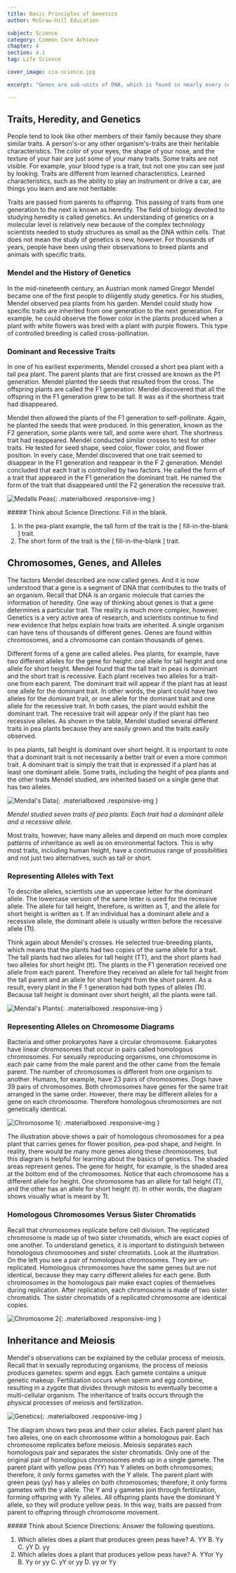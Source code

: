```yaml
---
title: Basic Principles of Genetics
author: McGraw-Hill Education

subject: Science
category: Common Core Achieve
chapter: 4
section: 4.1
tag: Life Science

cover_image: cca-science.jpg

excerpt: "Genes are sub-units of DNA, which is found in nearly every cell type in every living organism. Each gene or combination of genes contains a specific code that specifies the characteristics of a particular trait. Learn how genes are passed from parents to offspring, and how the combination of genes in each offspring is what makes it different from its parents."

---
```

## Traits, Heredity, and Genetics

People tend to look like other members of their family because they share similar traits. A person's-or any other organism's-traits are their heritable characteristics. The color of your eyes, the shape of your nose, and the texture of your hair are just some of your many traits. Some traits are not visible. For example, your blood type is a trait, but not one you can see just by looking. Traits are different from learned characteristics. Learned characteristics, such as the ability to play an instrument or drive a car, are things you learn and are not heritable.

Traits are passed from parents to offspring. This passing of traits from one generation to the next is known as heredity. The field of biology devoted to studying heredity is called genetics. An understanding of genetics on a molecular level is relatively new because of the complex technology scientists needed to study structures as small as the DNA within cells. That does not mean the study of genetics is new, however. For thousands of years, people have been using their observations to breed plants and animals with specific traits.

### Mendel and the History of Genetics

In the mid-nineteenth century, an Austrian monk named Gregor Mendel became one of the first people to diligently study genetics. For his studies, Mendel observed pea plants from his garden. Mendel could study how specific traits are inherited from one generation to the next generation. For example, he could observe the flower color in the plants produced when a plant with white flowers was bred with a plant with purple flowers. This type of controlled breeding is called cross-pollination.

### Dominant and Recessive Traits

In one of his earliest experiments, Mendel crossed a short pea plant with a tall pea plant. The parent plants that are first crossed are known as the P1 generation. Mendel planted the seeds that resulted from the cross. The offspring plants are called the F1 generation. Mendel discovered that all the offspring in the F1 generation grew to be tall. It was as if the shortness trait had disappeared.

Mendel then allowed the plants of the F1 generation to self-pollinate. Again, he planted the seeds that were produced. In this generation, known as the F2 generation, some plants were tall, and some were short. The shortness trait had reappeared. Mendel conducted similar crosses to test for other traits. He tested for seed shape, seed color, flower color, and flower position. In every case, Mendel discovered that one trait seemed to disappear in the F1 generation and reappear in the F 2 generation. Mendel concluded that each trait is controlled by two factors. He called the form of a trait that appeared in the F1 generation the dominant trait. He named the form of the trait that disappeared until the F2 generation the recessive trait.

![Medalls Peas](){: .materialboxed .responsive-img }

<div class="card-panel" markdown="1">
##### Think about Science
Directions: Fill in the blank.

  1. In the pea-plant example, the tall form of the trait is the [ fill-in-the-blank ] trait.  
  2. The short form of the trait is the [ fill-in-the-blank ] trait.
</div>

## Chromosomes, Genes, and Alleles

The factors Mendel described are now called genes. And it is now understood that a gene is a segment of DNA that contributes to the traits of an organism. Recall that DNA is an organic molecule that carries the information of heredity. One way of thinking about genes is that a gene determines a particular trait. The reality is much more complex, however. Genetics is a very active area of research, and scientists continue to find new evidence that helps explain how traits are inherited. A single organism can have tens of thousands of different genes. Genes are found within chromosomes, and a chromosome can contain thousands of genes.

Different forms of a gene are called alleles. Pea plants, for example, have two different alleles for the gene for height: one allele for tall height and one allele for short height. Mendel found that the tall trait in peas is dominant and the short trait is recessive. Each plant receives two alleles for a trait-one from each parent. The dominant trait will appear if the plant has at least one allele for the dominant trait. In other words, the plant could have two alleles for the dominant trait, or one allele for the dominant trait and one allele for the recessive trait. In both cases, the plant would exhibit the dominant trait. The recessive trait will appear only if the plant has two recessive alleles. As shown in the table, Mendel studied several different traits in pea plants because they are easily grown and the traits easily observed.

In pea plants, tall height is dominant over short height. It is important to note that a dominant trait is not necessarily a better trait or even a more common trait. A dominant trait is simply the trait that is expressed if a plant has at least one dominant allele. Some traits, including the height of pea plants and the other traits Mendel studied, are inherited based on a single gene that has two alleles.

![Mendal's Data](){: .materialboxed .responsive-img }

*Mendel studied seven traits of pea plants. Each trait had a dominant allele and a recessive allele.*

Most traits, however, have many alleles and depend on much more complex patterns of inheritance as well as on environmental factors. This is why most traits, including human height, have a continuous range of possibilities and not just two alternatives, such as tall or short.

### Representing Alleles with Text

To describe alleles, scientists use an uppercase letter for the dominant allele. The lowercase version of the same letter is used for the recessive allele. The allele for tall height, therefore, is written as T, and the allele for short height is written as t. If an individual has a dominant allele and a recessive allele, the dominant allele is usually written before the recessive allele (Tt).

Think again about Mendel's crosses. He selected true-breeding plants, which means that the plants had two copies of the same allele for a trait. The tall plants had two alleles for tall height (TT), and the short plants had two alleles for short height (tt). The plants in the F1 generation received one allele from each parent. Therefore they received an allele for tall height from the tall parent and an allele for short height from the short parent. As a result, every plant in the F 1 generation had both types of alleles (Tt). Because tall height is dominant over short height, all the plants were tall.

![Mendal's Plants](){: .materialboxed .responsive-img }

### Representing Alleles on Chromosome Diagrams

Bacteria and other prokaryotes have a circular chromosome. Eukaryotes have linear chromosomes that occur in pairs called homologous chromosomes. For sexually reproducing organisms, one chromosome in each pair came from the male parent and the other came from the female parent. The number of chromosomes is different from one organism to another. Humans, for example, have 23 pairs of chromosomes. Dogs have 39 pairs of chromosomes. Both chromosomes have genes for the same trait arranged in the same order. However, there may be different alleles for a gene on each chromosome. Therefore homologous chromosomes are not genetically identical.

![Chromosome 1](){: .materialboxed .responsive-img }

The illustration above shows a pair of homologous chromosomes for a pea plant that carries genes for flower position, pea-pod shape, and height. In reality, there would be many more genes along these chromosomes, but this diagram is helpful for learning about the basics of genetics. The shaded areas represent genes. The gene for height, for example, is the shaded area at the bottom end of the chromosomes. Notice that each chromosome has a different allele for height. One chromosome has an allele for tall height (T), and the other has an allele for short height (t). In other words, the diagram shows visually what is meant by Tt.

### Homologous Chromosomes Versus Sister Chromatids

Recall that chromosomes replicate before cell division. The replicated chromosome is made up of two sister chromatids, which are exact copies of one another. To understand genetics, it is important to distinguish between homologous chromosomes and sister chromatids. Look at the illustration. On the left you see a pair of homologous chromosomes. They are un-replicated. Homologous chromosomes have the same genes but are not identical, because they may carry different alleles for each gene. Both chromosomes in the homologous pair make exact copies of themselves during replication. After replication, each chromosome is made of two sister chromatids. The sister chromatids of a replicated chromosome are identical copies.

![Chromosome 2](){: .materialboxed .responsive-img }

## Inheritance and Meiosis

Mendel's observations can be explained by the cellular process of meiosis. Recall that in sexually reproducing organisms, the process of meiosis produces gametes: sperm and eggs. Each gamete contains a unique genetic makeup. Fertilization occurs when sperm and egg combine, resulting m a zygote that divides through mitosis to eventually become a multi-cellular organism. The inheritance of traits occurs through the physical processes of meiosis and fertilization.

![Genetics](){: .materialboxed .responsive-img }

The diagram shows two peas and their color alleles. Each parent plant has two alleles, one on each chromosome within a homologous pair. Each chromosome replicates before meiosis. Meiosis separates each homologous pair and separates the sister chromatids. Only one of the original pair of homologous chromosomes ends up in a single gamete. The parent plant with yellow peas (YY) has Y alleles on both chromosomes; therefore, it only forms gametes with the Y allele. The parent plant with green peas (yy) has y alleles on both chromosomes; therefore, it only forms gametes with the y allele. The Y and y gametes join through fertilization, forming offspring with Yy alleles. All offspring plants have the dominant Y allele, so they will produce yellow peas. In this way, traits are passed from parent to offspring through chromosome movement.

<div class="card-panel" markdown="1">
##### Think about Science
Directions: Answer the following questions.

  1. Which alleles does a plant that produces green peas have?
    A. YY
    B. Yy
    C. yY
    D. yy    
  2. Which alleles does a plant that produces yellow peas have?
    A. YYor Yy
    B. Yy or yy
    C. yY or yy
    D. yy or Yy
</div>
